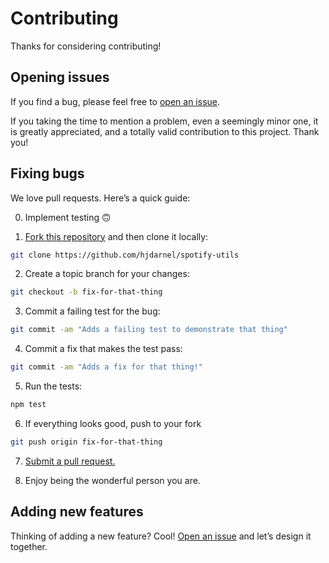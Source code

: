 # Contributing

Thanks for considering contributing!

## Opening issues

If you find a bug, please feel free to [open an issue](https://github.com/hjdarnel/spotify-utils/issues).

If you taking the time to mention a problem, even a seemingly minor one, it is greatly appreciated, and a totally valid contribution to this project. Thank you!

## Fixing bugs

We love pull requests. Here’s a quick guide:

0. Implement testing 🙃

1. [Fork this repository](https://github.com/hjdarnel/spotify-utils/fork) and then clone it locally:

  ```bash
  git clone https://github.com/hjdarnel/spotify-utils
  ```

2. Create a topic branch for your changes:

  ```bash
  git checkout -b fix-for-that-thing
  ```
3. Commit a failing test for the bug:

  ```bash
  git commit -am "Adds a failing test to demonstrate that thing"
  ```

4. Commit a fix that makes the test pass:

  ```bash
  git commit -am "Adds a fix for that thing!"
  ```

5. Run the tests:

  ```bash
  npm test
  ```

6. If everything looks good, push to your fork

  ```bash
  git push origin fix-for-that-thing
  ```

7. [Submit a pull request.](https://help.github.com/articles/creating-a-pull-request)

8. Enjoy being the wonderful person you are.

## Adding new features

Thinking of adding a new feature? Cool! [Open an issue](https://github.com/hjdarnel/spotify-utils/issues) and let’s design it together.
